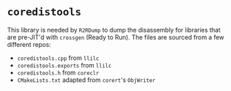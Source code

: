 # `coredistools`

This library is needed by `R2RDump` to dump the disassembly for libraries that are pre-JIT'd with `crossgen` (Ready to Run). The files are sourced from a few different repos:

- `coredistools.cpp` from `llilc`
- `coredistools.exports` from `llilc`
- `coredistools.h` from `coreclr`
- `CMakeLists.txt` adapted from `corert`'s `ObjWriter`

